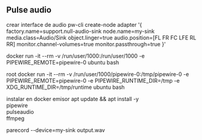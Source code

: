 ## Pulse audio

crear interface de audio 
pw-cli create-node adapter '{ factory.name=support.null-audio-sink node.name=my-sink media.class=Audio/Sink object.linger=true audio.position=[FL FR FC LFE RL RR] monitor.channel-volumes=true monitor.passthrough=true }'



docker run -it --rm   -v /run/user/1000:/run/user/1000   -e PIPEWIRE_REMOTE=pipewire-0  ubuntu bash 

root
docker run -it --rm   -v /run/user/1000/pipewire-0:/tmp/pipewire-0   -e PIPEWIRE_REMOTE=pipewire-0 -e PIPEWIRE_RUNTIME_DIR=/tmp -e XDG_RUNTIME_DIR=/tmp/runtime ubuntu bash 


instalar en docker emisor
apt update && apt install -y \
    pipewire \
    pulseaudio \
    ffmpeg

parecord --device=my-sink output.wav


